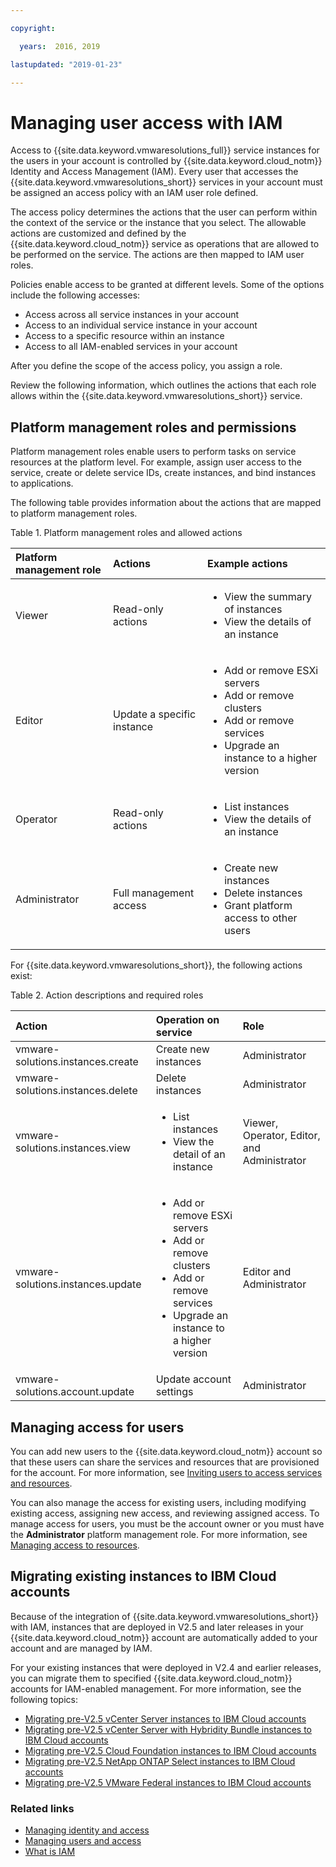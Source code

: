 ```yaml
---

copyright:

  years:  2016, 2019

lastupdated: "2019-01-23"

---
```


# Managing user access with IAM

Access to {{site.data.keyword.vmwaresolutions_full}} service instances for the users in your account is controlled by {{site.data.keyword.cloud_notm}} Identity and Access Management (IAM). Every user that accesses the {{site.data.keyword.vmwaresolutions_short}} services in your account must be assigned an access policy with an IAM user role defined.

The access policy determines the actions that the user can perform within the context of the service or the instance that you select. The allowable actions are customized and defined by the {{site.data.keyword.cloud_notm}} service as operations that are allowed to be performed on the service. The actions are then mapped to IAM user roles.

Policies enable access to be granted at different levels. Some of the options include the following accesses:

* Access across all service instances in your account
* Access to an individual service instance in your account
* Access to a specific resource within an instance
* Access to all IAM-enabled services in your account

After you define the scope of the access policy, you assign a role.

Review the following information, which outlines the actions that each role allows within the {{site.data.keyword.vmwaresolutions_short}} service.

## Platform management roles and permissions

Platform management roles enable users to perform tasks on service resources at the platform level. For example, assign user access to the service, create or delete service IDs, create instances, and bind instances to applications.

The following table provides information about the actions that are mapped to platform management roles.

Table 1. Platform management roles and allowed actions

| Platform management role | Actions | Example actions |
|:----------------- |:----------------- |:----------------- |
| Viewer | Read-only actions | <ul><li>View the summary of instances</li><li>View the details of an instance</li></ul>|
| Editor | Update a specific instance |<ul><li>Add or remove ESXi servers</li><li>Add or remove clusters</li><li>Add or remove services</li><li>Upgrade an instance to a higher version</li></ul> |
| Operator | Read-only actions | <ul><li>List instances</li><li>View the details of an instance</li></ul> |
| Administrator | Full management access |<ul><li>Create new instances</li><li>Delete instances</li><li>Grant platform access to other users</li></ul>|

For {{site.data.keyword.vmwaresolutions_short}}, the following actions exist:

Table 2. Action descriptions and required roles

| Action | Operation on service | Role |
|:------ |:-------------------- |:---- |
| vmware-solutions.instances.create | Create new instances | Administrator |
| vmware-solutions.instances.delete | Delete instances | Administrator |
| vmware-solutions.instances.view | <ul><li>List instances</li><li>View the detail of an instance</li></ul> | Viewer, Operator, Editor, and Administrator |
| vmware-solutions.instances.update | <ul><li>Add or remove ESXi servers</li><li>Add or remove clusters</li><li>Add or remove services</li><li>Upgrade an instance to a higher version</li></ul> | Editor and Administrator |
| vmware-solutions.account.update | Update account settings | Administrator |

## Managing access for users

You can add new users to the {{site.data.keyword.cloud_notm}} account so that these users can share the services and resources that are provisioned for the account. For more information, see [Inviting users to access services and resources](/docs/services/vmwaresolutions/vmonic?topic=vmware-solutions-inviting-users-to-access-services-and-resources).

You can also manage the access for existing users, including modifying existing access, assigning new access, and reviewing assigned access. To manage access for users, you must be the account owner or you must have the **Administrator** platform management role. For more information, see [Managing access to resources](/docs/iam?topic=iam-iammanidaccser).

## Migrating existing instances to IBM Cloud accounts

Because of the integration of {{site.data.keyword.vmwaresolutions_short}} with IAM, instances that are deployed in V2.5 and later releases in your {{site.data.keyword.cloud_notm}} account are automatically added to your account and are managed by IAM.

For your existing instances that were deployed in V2.4 and earlier releases, you can migrate them to specified {{site.data.keyword.cloud_notm}} accounts for IAM-enabled management. For more information, see the following topics:
* [Migrating pre-V2.5 vCenter Server instances to IBM Cloud accounts](/docs/services/vmwaresolutions/vcenter?topic=vmware-solutions-migrating-pre-v2-5-vcenter-server-instances-to-ibm-cloud-accounts)
* [Migrating pre-V2.5 vCenter Server with Hybridity Bundle instances to IBM Cloud accounts](/docs/services/vmwaresolutions/vcenter?topic=vmware-solutions-migrating-pre-v2-5-vcenter-server-with-hybridity-bundle-instances-to-ibm-cloud-accounts)
* [Migrating pre-V2.5 Cloud Foundation instances to IBM Cloud accounts](/docs/services/vmwaresolutions/sddc?topic=vmware-solutions-migrating-pre-v2-5-cloud-foundation-instances-to-ibm-cloud-accounts)
* [Migrating pre-V2.5 NetApp ONTAP Select instances to IBM Cloud accounts](/docs/services/vmwaresolutions/netapp?topic=vmware-solutions-migrating-pre-v2-5-netapp-ontap-select-instances-to-ibm-cloud-accounts)
* [Migrating pre-V2.5 VMware Federal instances to IBM Cloud accounts](/docs/services/vmwaresolutions/vcenter?topic=vmware-solutions-migrating-pre-v2-5-vmware-federal-instances-to-ibm-cloud-accounts)

### Related links

* [Managing identity and access](/docs/iam?topic=iam-getstarted)
* [Managing users and access](/docs/iam/iamusermanage.html)
* [What is IAM](/docs/iam?topic=iam-iamoverview)
